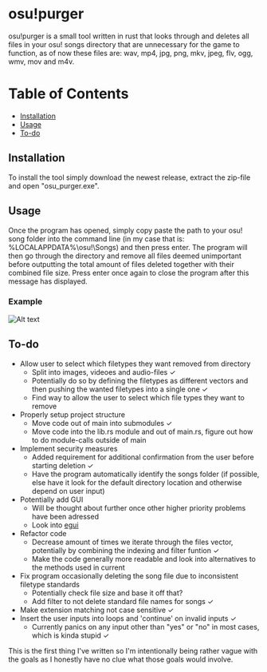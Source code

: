 # osu!purger
osu!purger is a small tool written in rust that looks through and deletes all files in  your osu! songs directory that are unnecessary for the game to function, as of now these files are: wav, mp4, jpg, png, mkv, jpeg, flv, ogg, wmv, mov and m4v.

# Table of Contents
- [Installation](https://github.com/jettosu/osu-purger#installation)
- [Usage](https://github.com/jettosu/osu-purger#usage)
- [To-do](https://github.com/jettosu/osu-purger#to-do)

## Installation
To install the tool simply download the newest release, extract the zip-file and open "osu_purger.exe".
 
## Usage
Once the program has opened, simply copy paste the path to your osu! song folder into the command line (in my case that is: %LOCALAPPDATA%\osu!\Songs) and then press enter. The program will then go through the directory and remove all files deemed unimportant before outputting the total amount of files deleted together with their combined file size. Press enter once again to close the program after this message has displayed.

### Example
![Alt text](https://i.imgur.com/jDd5Hcf.png)

## To-do
- Allow user to select which filetypes they want removed from directory
    - Split into images, videoes and audio-files ✓
    - Potentially do so by defining the filetypes as different vectors and then pushing the wanted filetypes into a single one ✓
    - Find way to allow the user to select which file types they want to remove
- Properly setup project structure
    - Move code out of main into submodules ✓
    - Move code into the lib.rs module and out of main.rs, figure out how to do module-calls outside of main
- Implement security measures
    - Added requirement for additional confirmation from the user before starting deletion ✓
    - Have the program automatically identify the songs folder (if possible, else have it look for the default directory location and otherwise depend on user input)
- Potentially add GUI
    - Will be thought about further once other higher priority problems have been adressed
    - Look into [egui](https://github.com/emilk/egui)
- Refactor code
    - Decrease amount of times we iterate through the files vector, potentially by combining the indexing and filter funtion ✓
    - Make the code generally more readable and look into alternatives to the methods used in current
- Fix program occasionally deleting the song file due to inconsistent filetype standards
    - Potentially check file size and base it off that?
    - Add filter to not delete standard file names for songs ✓
- Make extension matching not case sensitive ✓
- Insert the user inputs into loops and 'continue' on invalid inputs ✓
    - Currently panics on any input other than "yes" or "no" in most cases, which is kinda stupid ✓

This is  the first thing I've written so I'm intentionally being rather vague with the goals as I honestly have no clue what those goals would involve.

